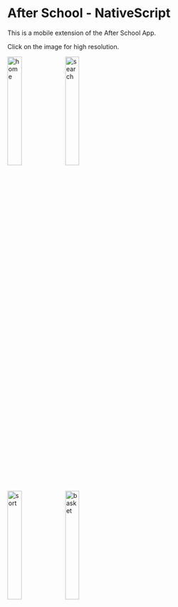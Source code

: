 # After School - NativeScript

This is a mobile extension of the After School App.

Click on the image for high resolution.

<a href="https://ibb.co/4pk8nQZ"><img src="https://i.ibb.co/kXZ4sdg/home.png" alt="home" border="0" width="25%"></a>
<a href="https://ibb.co/d0yv99C"><img src="https://i.ibb.co/1fxNVVy/search.png" alt="search" border="0" width="25%"></a>
<br>
<a href="https://ibb.co/mT5FrfQ"><img src="https://i.ibb.co/qjYFLTb/sort.png" alt="sort" border="0" width="25%"></a>
<a href="https://ibb.co/DzN6SK6"><img src="https://i.ibb.co/djS3zK3/basket.png" alt="basket" border="0" width="25%"></a>
